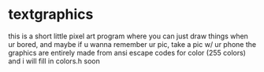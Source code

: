 # textgraphics
this is a short little pixel art program where you can just draw things when ur bored, and maybe if u wanna remember ur pic, take a pic w/ ur phone
the graphics are entirely made from ansi escape codes for color (255 colors) and i will fill in colors.h soon
